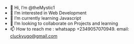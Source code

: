 - 👋 Hi, I’m @theMystic1
- 👀 I’m interested in Web Development
- 🌱 I’m currently learning Javascript
- 💞️ I’m looking to collaborate on Projects and learning
- 📫 How to reach me : whatsapp +2349057070949. email: cluckyugo@gmail.com

<!---
theMystic1/theMystic1 is a ✨ special ✨ repository because its `README.md` (this file) appears on your GitHub profile.
You can click the Preview link to take a look at your changes.
--->
